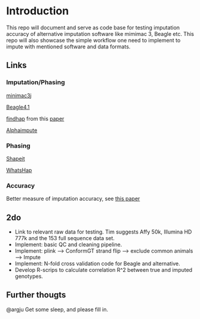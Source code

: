 # Introduction
This repo will document and serve as code base for testing imputation accuracy of alternative imputation software like mimimac 3, Beagle etc.
This repo will also showcase the simple workflow one need to implement to impute with mentioned software and data formats.

## Links
### Imputation/Phasing
[minimac3](http://genome.sph.umich.edu/wiki/Minimac3)j

[Beagle4.1](https://faculty.washington.edu/browning/beagle/beagle.html)

[findhap](https://aipl.arsusda.gov/software/findhap/) from this [paper](https://www.ncbi.nlm.nih.gov/pubmed/26168789)

[Alphaimpute](http://www.alphagenes.roslin.ed.ac.uk/alphasuite-softwares/alphaimpute/)

### Phasing
[Shapeit](https://mathgen.stats.ox.ac.uk/genetics_software/shapeit/shapeit.html)

[WhatsHap](https://whatshap.readthedocs.io/en/latest/)

### Accuracy
Better measure of imputation accuracy, see [this paper](https://www.ncbi.nlm.nih.gov/pubmed/25045914)

## 2do
* Link to relevant raw data for testing. Tim suggests Affy 50k, Illumina HD 777k and the 153 full sequence data set.
* Implement: basic QC and cleaning pipeline. 
* Implement: plink --> ConformGT strand flip --> exclude common animals --> Impute
* Implement: N-fold cross validation code for Beagle and alternative. 
* Develop R-scrips to calculate correlation R^2 between true and imputed genotypes. 

## Further thougts
@argju Get some sleep, and please fill in.
